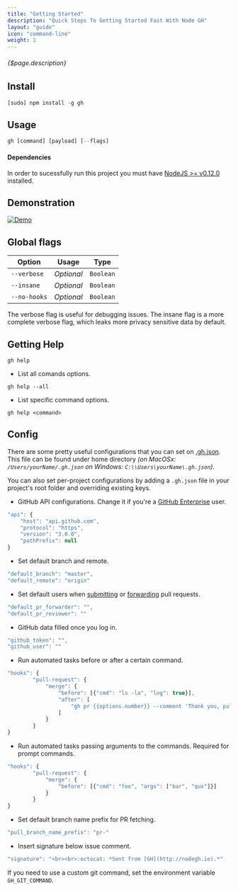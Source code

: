 ```yaml
---
title: "Getting Started"
description: "Quick Steps To Getting Started Fast With Node GH"
layout: "guide"
icon: "command-line"
weight: 1
---
```


###### {$page.description}

<article id="1">

## Install

```javascript
[sudo] npm install -g gh
```

</article>


<article id="2">

## Usage

```javascript
gh [command] [payload] [--flags]
```

#### Dependencies

In order to sucessfully run this project you must have [NodeJS >= v0.12.0](http://nodejs.org/dist/v0.12.0/) installed.
</article>


<article id="3">

## Demonstration

[![Demo](http://nodegh.io/images/nodegh-demo.jpg)](https://asciinema.org/a/3391)
</article>


<article id="4">

## Global flags

Option            | Usage        | Type
---               | ---          | ---
`--verbose`    | *Optional*   | `Boolean`
`--insane`     | *Optional*   | `Boolean`
`--no-hooks`    | *Optional*   | `Boolean`

The verbose flag is useful for debugging issues.
The insane flag is a more complete verbose flag, which leaks more privacy sensitive data by default.
</article>


<article id="5">

## Getting Help

```shell
gh help
```

* List all comands options.

```shell
gh help --all
```

* List specific command options.

```shell
gh help <command>
```
</article>


<article id="6">

## Config

There are some pretty useful configurations that you can set on [.gh.json](https://github.com/node-gh/gh/blob/master/default.gh.json).
This file can be found under home directory *(on MacOSx: `/Users/yourName/.gh.json` on Windows: `C:\\Users\yourName\.gh.json`)*.

You can also set per-project configurations by adding a `.gh.json` file in your project's root folder and overriding existing keys.

* GitHub API configurations. Change it if you're a [GitHub Enterprise](https://enterprise.github.com/) user.

```javascript
"api": {
    "host": "api.github.com",
    "protocol": "https",
    "version": "3.0.0",
    "pathPrefix": null
}
```

* Set default branch and remote.

```javascript
"default_branch": "master",
"default_remote": "origin"
```

* Set default users when [submitting](#7-submit) or [forwarding](#5-forward) pull requests.

```javascript
"default_pr_forwarder": "",
"default_pr_reviewer": ""
```

* GitHub data filled once you log in.

```javascript
"github_token": "",
"github_user": ""
```

* Run automated tasks before or after a certain command.

```javascript
"hooks": {
        "pull-request": {
            "merge": {
                "before": [{"cmd": "ls -la", "log": true}],
                "after": [
                    "gh pr {{options.number}} --comment 'Thank you, pull request merged :D'"
                ]
            }
        }
}
```

* Run automated tasks passing arguments to the commands. Required for prompt commands.

```javascript
"hooks": {
        "pull-request": {
            "merge": {
                "before": [{"cmd": "foo", "args": ["bar", "qux"]}]
            }
        }
}
```

* Set default branch name prefix for PR fetching.

```javascript
"pull_branch_name_prefix": "pr-"
```

* Insert signature below issue comment.

```javascript
"signature": "<br><br>:octocat: *Sent from [GH](http://nodegh.io).*"
```

If you need to use a custom git command, set the environment variable `GH_GIT_COMMAND`.
</article>

